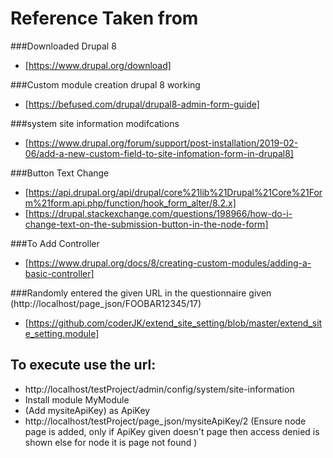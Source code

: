 # Reference Taken from

###Downloaded Drupal 8
* [https://www.drupal.org/download]


###Custom module creation drupal 8 working
* [https://befused.com/drupal/drupal8-admin-form-guide]



###system site information modifcations
* [https://www.drupal.org/forum/support/post-installation/2019-02-06/add-a-new-custom-field-to-site-infomation-form-in-drupal8]

###Button Text Change
* [https://api.drupal.org/api/drupal/core%21lib%21Drupal%21Core%21Form%21form.api.php/function/hook_form_alter/8.2.x]
* [https://drupal.stackexchange.com/questions/198966/how-do-i-change-text-on-the-submission-button-in-the-node-form]


###To Add Controller
* [https://www.drupal.org/docs/8/creating-custom-modules/adding-a-basic-controller]

###Randomly entered the given URL in the questionnaire given (http://localhost/page_json/FOOBAR12345/17)
* [https://github.com/coderJK/extend_site_setting/blob/master/extend_site_setting.module]

## To execute use the url:
* http://localhost/testProject/admin/config/system/site-information
* Install module MyModule
* (Add mysiteApiKey) as ApiKey
* http://localhost/testProject/page_json/mysiteApiKey/2 (Ensure node page is added, only if ApiKey given doesn't page then access denied is shown else for node it is page not found )
